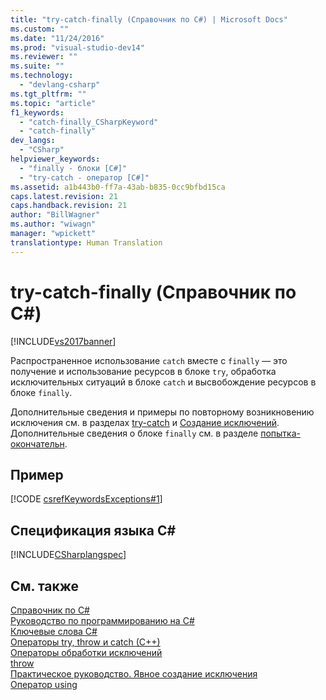 ```yaml
---
title: "try-catch-finally (Справочник по C#) | Microsoft Docs"
ms.custom: ""
ms.date: "11/24/2016"
ms.prod: "visual-studio-dev14"
ms.reviewer: ""
ms.suite: ""
ms.technology: 
  - "devlang-csharp"
ms.tgt_pltfrm: ""
ms.topic: "article"
f1_keywords: 
  - "catch-finally_CSharpKeyword"
  - "catch-finally"
dev_langs: 
  - "CSharp"
helpviewer_keywords: 
  - "finally - блоки [C#]"
  - "try-catch - оператор [C#]"
ms.assetid: a1b443b0-ff7a-43ab-b835-0cc9bfbd15ca
caps.latest.revision: 21
caps.handback.revision: 21
author: "BillWagner"
ms.author: "wiwagn"
manager: "wpickett"
translationtype: Human Translation
---
```

# try-catch-finally (Справочник по C#)
[!INCLUDE[vs2017banner](../../../csharp/includes/vs2017banner.md)]

Распространенное использование `catch` вместе с `finally` — это получение и использование ресурсов в блоке `try`, обработка исключительных ситуаций в блоке `catch` и высвобождение ресурсов в блоке `finally`.  
  
 Дополнительные сведения и примеры по повторному возникновению исключения см. в разделах [try\-catch](../../../csharp/language-reference/keywords/try-catch.md) и [Создание исключений](../Topic/How%20to:%20Explicitly%20Throw%20Exceptions.md).  Дополнительные сведения о блоке `finally` см. в разделе [попытка\-окончательн](../../../csharp/language-reference/keywords/try-finally.md).  
  
## Пример  
 [!CODE [csrefKeywordsExceptions#1](../CodeSnippet/VS_Snippets_VBCSharp/csrefKeywordsExceptions#1)]  
  
## Спецификация языка C\#  
 [!INCLUDE[CSharplangspec](../../../csharp/language-reference/keywords/includes/csharplangspec_md.md)]  
  
## См. также  
 [Справочник по C\#](../../../csharp/language-reference/index.md)   
 [Руководство по программированию на C\#](../../../csharp/programming-guide/index.md)   
 [Ключевые слова C\#](../../../csharp/language-reference/keywords/index.md)   
 [Операторы try, throw и catch \(C\+\+\)](/visual-cpp/cpp/try-throw-and-catch-statements-cpp)   
 [Операторы обработки исключений](../../../csharp/language-reference/keywords/exception-handling-statements.md)   
 [throw](../../../csharp/language-reference/keywords/throw.md)   
 [Практическое руководство. Явное создание исключения](../Topic/How%20to:%20Explicitly%20Throw%20Exceptions.md)   
 [Оператор using](../../../csharp/language-reference/keywords/using-statement.md)